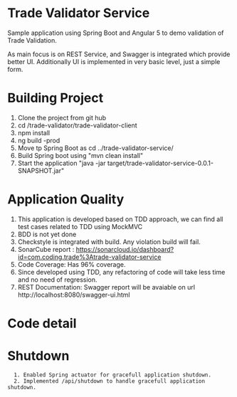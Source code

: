 # Trade Validator Service

Sample application using Spring Boot and Angular 5 to demo validation of Trade Validation.

As main focus is on REST Service, and Swagger is integrated which provide better UI.
Additionally UI is implemented in very basic level, just a simple form. 

# Building Project
1. Clone the project from git hub
2. cd /trade-validator/trade-validator-client
3. npm install
4. ng build -prod
5. Move tp Spring Boot as cd ../trade-validator-service/
6. Build Spring boot using "mvn clean install"
7. Start the application "java -jar target/trade-validator-service-0.0.1-SNAPSHOT.jar"

# Application Quality
1. This application is developed based on TDD approach, we can find all test cases related to TDD using MockMVC
2. BDD is not yet done
3. Checkstyle is integrated with build. Any violation build will fail.
4. SonarCube report : https://sonarcloud.io/dashboard?id=com.coding.trade%3Atrade-validator-service 
5. Code Coverage: Has 96% coverage.
6. Since developed using TDD, any refactoring of code will take less time and no need of regression.
7. REST Documentation: Swagger report will be avaiable on url http://localhost:8080/swagger-ui.html

# Code detail
   # Shutdown
      1. Enabled Spring actuator for gracefull application shutdown.
      2. Implemented /api/shutdown to handle gracefull application shutdown.


